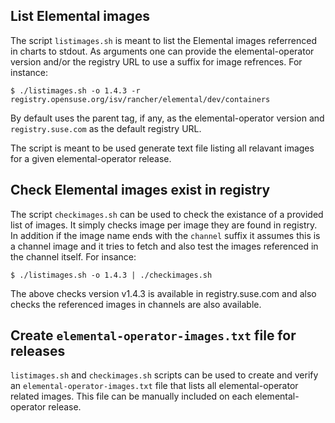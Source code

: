 ## List Elemental images

The script `listimages.sh` is meant to list the Elemental images referrenced
in charts to stdout. As arguments one can provide the elemental-operator version and/or
the registry URL to use a suffix for image refrences. For instance:

```
$ ./listimages.sh -o 1.4.3 -r registry.opensuse.org/isv/rancher/elemental/dev/containers
```

By default uses the parent tag, if any, as the elemental-operator version and `registry.suse.com`
as the default registry URL.

The script is meant to be used generate text file listing all relavant images for a given
elemental-operator release.

## Check Elemental images exist in registry

The script `checkimages.sh` can be used to check the existance of a provided list of images.
It simply checks image per image they are found in registry. In addition if the image name
ends with the `channel` suffix it assumes this is a channel image and it tries to fetch
and also test the images referenced in the channel itself. For insance:

```
$ ./listimages.sh -o 1.4.3 | ./checkimages.sh
```

The above checks version v1.4.3 is available in registry.suse.com and also checks
the referenced images in channels are also available.

## Create `elemental-operator-images.txt` file for releases

`listimages.sh` and `checkimages.sh` scripts can be used to create and
verify an `elemental-operator-images.txt` file that lists all elemental-operator
related images. This file can be manually included on each elemental-operator release.
